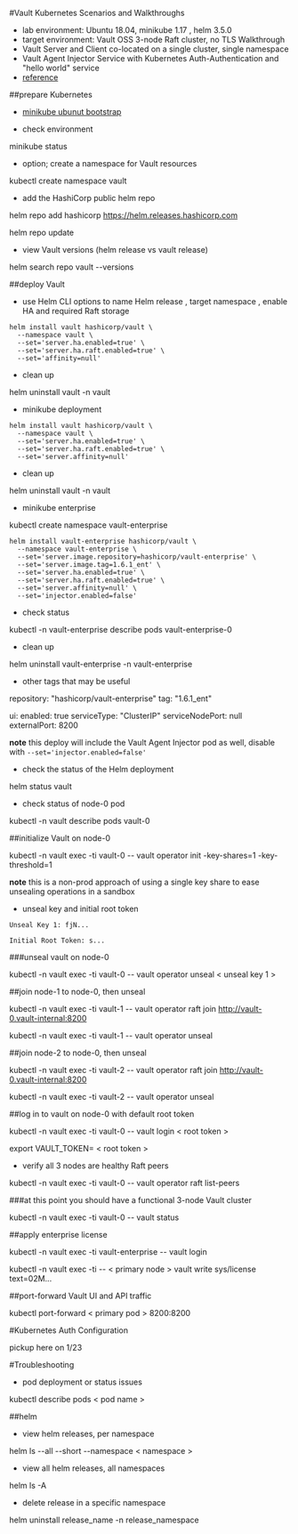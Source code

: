 #Vault Kubernetes Scenarios and Walkthroughs
- lab environment: Ubuntu 18.04, minikube 1.17 , helm 3.5.0
- target environment: Vault OSS 3-node Raft cluster, no TLS Walkthrough
- Vault Server and Client co-located on a single cluster, single namespace
- Vault Agent Injector Service with Kubernetes Auth-Authentication and "hello world" service
- [reference](https://www.vaultproject.io/docs/platform/k8s/helm/examples/ha-with-raft)

##prepare Kubernetes

- [minikube ubunut bootstrap](https://github.com/raygj/vault-content/blob/master/cluster-bootstrap/kubernetes/vm_bootstrap.sh)

- check environment

minikube status

- option; create a namespace for Vault resources

kubectl create namespace vault

- add the HashiCorp public helm repo

helm repo add hashicorp https://helm.releases.hashicorp.com

helm repo update

- view Vault versions (helm release vs vault release)

helm search repo vault --versions

##deploy Vault

- use Helm CLI options to name Helm release <vault>, target namespace <vault>, enable HA and required Raft storage

```
helm install vault hashicorp/vault \
  --namespace vault \
  --set='server.ha.enabled=true' \
  --set='server.ha.raft.enabled=true' \
  --set='affinity=null'
```

- clean up

helm uninstall vault -n vault

- minikube deployment

```
helm install vault hashicorp/vault \
  --namespace vault \
  --set='server.ha.enabled=true' \
  --set='server.ha.raft.enabled=true' \
  --set='server.affinity=null'
```

- clean up

helm uninstall vault -n vault

- minikube enterprise

kubectl create namespace vault-enterprise

```
helm install vault-enterprise hashicorp/vault \
  --namespace vault-enterprise \
  --set='server.image.repository=hashicorp/vault-enterprise' \
  --set='server.image.tag=1.6.1_ent' \
  --set='server.ha.enabled=true' \
  --set='server.ha.raft.enabled=true' \
  --set='server.affinity=null' \
  --set='injector.enabled=false'
```

- check status

kubectl -n vault-enterprise describe pods vault-enterprise-0

- clean up

helm uninstall vault-enterprise -n vault-enterprise

- other tags that may be useful

repository: "hashicorp/vault-enterprise"
tag: "1.6.1_ent"


ui:
  enabled: true
  serviceType: "ClusterIP"
  serviceNodePort: null
  externalPort: 8200

**note** this deploy will include the Vault Agent Injector pod as well, disable with `--set='injector.enabled=false'`

- check the status of the Helm deployment

helm status vault

- check status of node-0 pod

kubectl -n vault describe pods vault-0

##initialize Vault on node-0

kubectl -n vault exec -ti vault-0 -- vault operator init -key-shares=1 -key-threshold=1

**note** this is a non-prod approach of using a single key share to ease unsealing operations in a sandbox

- unseal key and initial root token

```
Unseal Key 1: fjN...

Initial Root Token: s...
```

###unseal vault on node-0

kubectl -n vault exec -ti vault-0 -- vault operator unseal < unseal key 1 >

##join node-1 to node-0, then unseal

kubectl -n vault exec -ti vault-1 -- vault operator raft join http://vault-0.vault-internal:8200

kubectl -n vault exec -ti vault-1 -- vault operator unseal

##join node-2 to node-0, then unseal

kubectl -n vault exec -ti vault-2 -- vault operator raft join http://vault-0.vault-internal:8200

kubectl -n vault exec -ti vault-2 -- vault operator unseal

##log in to vault on node-0 with default root token

kubectl -n vault exec -ti vault-0 -- vault login < root token >

export VAULT_TOKEN= < root token >

- verify all 3 nodes are healthy Raft peers

kubectl -n vault exec -ti vault-0 -- vault operator raft list-peers

###at this point you should have a functional 3-node Vault cluster

kubectl -n vault exec -ti vault-0 -- vault status

##apply enterprise license

kubectl -n vault exec -ti vault-enterprise -- vault login

kubectl -n vault exec -ti -- < primary node > vault write sys/license text=02M...

##port-forward Vault UI and API traffic

kubectl port-forward < primary pod > 8200:8200

#Kubernetes Auth Configuration

pickup here on 1/23

#Troubleshooting

- pod deployment or status issues

kubectl describe pods < pod name >

##helm

- view helm releases, per namespace

helm ls --all --short --namespace < namespace >

- view all helm releases, all namespaces

helm ls -A

- delete release in a specific namespace

helm uninstall release_name -n release_namespace
